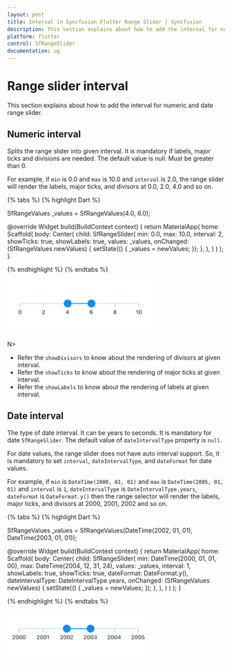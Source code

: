 ```yaml
---
layout: post
title: Interval in Syncfusion Flutter Range Slider | Syncfusion
description: This section explains about how to add the interval for numeric and date range slider for flutter platform
platform: flutter
control: SfRangeSlider
documentation: ug
---
```


# Range slider interval
This section explains about how to add the interval for numeric and date range slider.

## Numeric interval

Splits the range slider into given interval. It is mandatory if labels, major ticks and divisions are needed. The default value is null. Must be greater than 0.

For example, if `min` is 0.0 and `max` is 10.0 and `interval` is 2.0, the range slider will render the labels,  major ticks, and divisors at 0.0, 2.0, 4.0 and so on.

{% tabs %}
{% highlight Dart %}

SfRangeValues _values = SfRangeValues(4.0, 6.0);

@override
Widget build(BuildContext context) {
  return MaterialApp(
      home: Scaffold(
          body: Center(
              child: SfRangeSlider(
                    min: 0.0,
                    max: 10.0,
                    interval: 2,
                    showTicks: true,
                    showLabels: true,
                    values: _values,
                    onChanged: (SfRangeValues newValues) {
                        setState(() {
                            _values = newValues;
                        });
                   },
               ),
          )
      )
  );
}

{% endhighlight %}
{% endtabs %}

![Numeric interval support](images/interval/numeric-interval.png)

N>
* Refer the `showDivisors` to know about the rendering of divisors at given interval.
* Refer the `showTicks` to know about the rendering of major ticks at given interval.
* Refer the `showLabels` to know about the rendering of labels at given interval.

## Date interval

The type of date interval. It can be years to seconds. It is mandatory for date `SfRangeSlider`. The default value of `dateIntervalType` property is `null`.

For date values, the range slider does not have auto interval support. So, it is mandatory to set `interval`, `dateIntervalType`, and `dateFormat` for date values.

For example, if `min` is `DateTime(2000, 01, 01)` and `max` is `DateTime(2005, 01, 01)` and `interval` is `1`, `dateIntervalType` is `DateIntervalType.years`, `dateFormat` is `DateFormat.y()` then the range selector will render the labels,  major ticks, and divisors at 2000, 2001, 2002 and so on.

{% tabs %}
{% highlight Dart %}

SfRangeValues _values = SfRangeValues(DateTime(2002, 01, 01), DateTime(2003, 01, 01));

@override
Widget build(BuildContext context) {
  return MaterialApp(
      home: Scaffold(
          body: Center(
              child:  SfRangeSlider(
                    min: DateTime(2000, 01, 01, 00),
                    max: DateTime(2004, 12, 31, 24),
                    values: _values,
                    interval: 1,
                    showLabels: true,
                    showTicks: true,
                    dateFormat: DateFormat.y(),
                    dateIntervalType: DateIntervalType.years,
                    onChanged: (SfRangeValues newValues) {
                        setState(() {
                            _values = newValues;
                        });
                   },
              ),
          )
      )
  );
}

{% endhighlight %}
{% endtabs %}

![Date interval type support](images/interval/date-interval-type.png)
